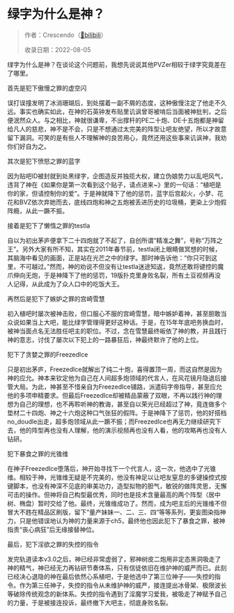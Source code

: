 # 绿字为什么是神？

> 作者：Crescendo（[🔗bilibili](https://www.bilibili.com/read/cv13432420)）
>
> 收录日期：2022-08-05


绿字为什么是神？在谈论这个问题前，我想先说说其他PVZer相较于绿字究竟差在了哪里。



首先是犯下傲慢之罪的虚空闪

误打误撞发明了冰消珊瑚后，到处摆着一副不屑的态度，这种傲慢注定了他走不久远。事实也确实如此，在神的石英钟发布贴里讥讽曾哥被啃后当面被神批判，之后便泯然众人。与之相比，神就很谦卑，不出撑杆的PE二十炮、DE十五炮都是神留给凡人的慈悲，神不是不会，只是不想通过太完美的阵型让吧友绝望，所以才故意留下漏洞。可笑的是有些人不理解神的良苦用心，竟然还用这些事来讥讽神，我劝你们好自为之。



其次是犯下愤怒之罪的蓝字

因为贴吧ID被封就到处黑绿字，企图造反并独揽大权，建立伪娘势力以乱吧风气，违背了神在《如果你是第一次看到这个贴子，请点进来~》里的一句话：“植吧是你的家，但请控制你的爱”。于是神就降下了他的惩罚，蓝字后宫起火，小梦、花花和BVZ依次弃她而去，底线四炮和神之五炮被丢进历史的垃圾桶，更染上少炮假阵瘾，从此一蹶不振。



接着是犯下了懒惰之罪的testla

自以为初出茅庐便拿下二十四炮就了不起了，自创所谓“精准之舞”，号称“万阵之王”。另外大家有所不知，其实在2011年春节前，testla闭上眼睛做冥想的时候，其脑海中看见的画面，正是站在光芒之中的绿字。那时神告诉他：“你只可到这里，不可越过。”然而，神的劝说不但没有让testla迷途知返，竟然还敢将键控的魔爪伸向无炮，于是神降下了他的惩罚，19版扑克里身败名裂，所有土豆视频再没人记得，从此成为了众人口中的吃饭大王。



再然后是犯下了嫉妒之罪的宫崎雪慧

初入植吧时屡次被神击败，但口服心不服的宫崎雪慧，暗中嫉妒着神，甚至胆敢当众说如果当上大吧，能比绿字管理得更好这种话。于是，在15年年底吧务换血时，被神当面点名无法胜任吧主的职位。不过，念在雪慧最终皈依了神的教，并且践行神的意志，讨伐了屡次以下犯上的一路暴狂后，神最终默许了他的上位。



犯下了贪婪之罪的FreezedIce

只是初出茅庐，FreezedIce就解出了纯二十炮，喜得置顶一周，而这自然是因为神的应允。神本来钦定他为自己在人间超多炮领域的代言人，在风花镜月隐退后接管大局。为此，神甚至不惜亲自为FreezedIce铺路，派遣码字帝指导，甚至应允他的多项申精要求。但最后FreezedIce却被精品蒙蔽了双眼，不再以践行神的理想为自己的理想，也不再聆听神的教诲，甚至自以荣光已经超过了神，竟连做多个垫材二十四炮、神之十六炮这种口气张狂的假阵。于是神降下了惩罚，他的好搭档no_doudle出走，超多炮领域从此一蹶不振；而FreezedIce也再无力继续研究下去，他的阵型再也没有人理解，他的演示视频再也没有人看，他的攻略再也没有人钻研。



犯下暴食之罪的光锥维

在神子FreezedIce堕落后，神开始寻找下一个代言人，这一次，他选中了光锥维。相较于神，光锥维无疑是不完美的，他没有神足以让吧友窒息的多键操控式按键脚本，也没有神深不见底的审美功力，造型拟物的胆气，敏锐的做阵灵思，无懈可击的操作。但神将自己构型最优秀，同时也是技术含量最高的两个阵型（居中树、椭盘）暂时交给了他。最终，光锥维成功了。然而，成为吧主后的光锥维不但冒大不韪在精品区刷版，留下“量产妹妹一、二、三、四“等等系列，更妄图染指神力，只是他错误地认为神的力量来源于ch5，最终他也因此犯下了暴食之罪，被神指责“丧心病狂”后无缘接替神位。



最后，犯下淫欲之罪的失控的指令

发完轨道读本v3.0之后，神已经非常虚弱了，邪神树皮二炮用非定态黑洞吸走了神的精气，神已经无力再钻研节奏体系，只有信徒依旧在维护神的威严而已。此刻已经决心退隐的神在最后依然心系植吧，于是他选中了第三位神子——失控的指令。作为第三任神子，失控的指令从未维护神的威严，接连提出冰骨架、极限波长等破除传统观念的新体系。失控的指令遇到了淫魔学习爱我，被吸走了神赋予自己的力量，于是被接连投诉，最终撤下大吧主，彻底身败名裂。

